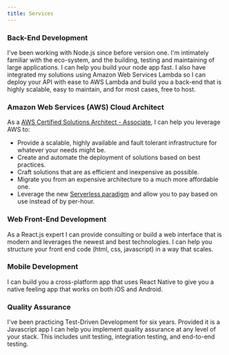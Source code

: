 ```yaml
---
title: Services
---
```


[comment]: <> (Here are a few examples of what I've done Coming soon)

### Back-End Development
I've been working with Node.js since before version one. I'm intimately familiar with the eco-system, and the building, testing and maintaining of large applications. I can help you build your node app fast. I also have integrated my solutions using Amazon Web Services Lambda so I can deploy your API with ease to AWS Lambda and build you a back-end that is highly scalable, easy to maintain, and for most cases, free to host.

[comment]: <> (Here are a few examples of what I've done Coming soon)

### Amazon Web Services (AWS) Cloud Architect

As a [AWS Certified Solutions Architect - Associate](https://aws.amazon.com/certification/certified-solutions-architect-associate/), I can help you leverage AWS to:
- Provide a scalable, highly available and fault tolerant infrastructure for whatever your needs might be.
- Create and automate the deployment of solutions based on best practices. 
- Craft solutions that are as efficient and inexpensive as possible.
- Migrate you from an expensive architecture to a much more affordable one.
- Leverage the new [Serverless paradigm](https://en.wikipedia.org/wiki/Serverless_computing) and allow you to pay based on use instead of by per-hour.

### Web Front-End Development

As a React.js expert I can provide consulting or build a web interface that is modern and leverages the newest and best technologies. 
I can help you structure your front end code (html, css, javascript) in a way that scales.

[comment]: <> (Here are a few examples of what I've done Coming soon)

### Mobile Development

I can build you a cross-platform app that uses React Native to give you a native feeling app that works on both iOS and Android.

[comment]: <> (Here is a testimonial - Coming soon)

[comment]: <> (Here are a few examples of what I've done Coming soon)

### Quality Assurance
I've been practicing Test-Driven Development for six years. Provided it is a Javascript app I can help you implement quality assurance at any level of your stack. This includes unit testing, integration testing, and end-to-end testing.

[comment]: <> (Here are a few examples of what I've done Coming soon)





